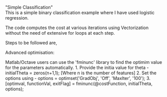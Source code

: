 "Simple Classification"  
This is a simple binary classification example where I have used logistic regression.

The code computes the cost at various iterations using Vectorization without the need of extensive for loops at each step.

Steps to be followed are,

Advanced optimisation:

Matlab/Octave users can use the 'fminunc' library to find the optimim value for the parameters automatically.
	1. Provide the initia value for theta - initialTheta = zeros(n+1,1); [Where n is the number of features] 
	2. Set the options using - options = optimset('GradObj', 'Off', 'MaxIter', '100');
	3. [optimval, functionVal, exitFlag] = fminunc(@costFunction, initialTheta, options);	
